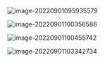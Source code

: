 ![image-20220901095935579](/home/zhw272/.config/Typora/typora-user-images/image-20220901095935579.png)

![image-20220901100356586](/home/zhw272/.config/Typora/typora-user-images/image-20220901100356586.png)

![image-20220901100455742](/home/zhw272/.config/Typora/typora-user-images/image-20220901100455742.png)

![image-20220901103342734](/home/zhw272/.config/Typora/typora-user-images/image-20220901103342734.png)